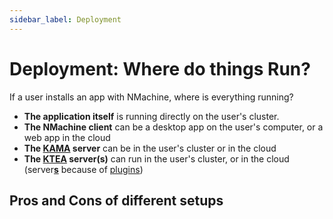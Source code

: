 ```yaml
---
sidebar_label: Deployment
---
```


# Deployment: Where do things Run?

If a user installs an app with NMachine, where is everything running?

- **The application itself** is running directly on the user's cluster.
- **The NMachine client** can be a desktop app on the user's computer, or a web app in the cloud
- **The [KAMA](/concepts/kama-concept) server** can be in the user's cluster or in the cloud
- **The [KTEA](/concepts/ktea-concept) server(s)** can run in the user's cluster, or in the cloud 
(server<u>**s**</u> because of [plugins](/concepts/plugins-concept.md))


## Pros and Cons of different setups
